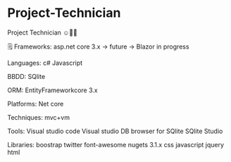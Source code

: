 # Project-Technician
Project Technician ☺️👌🏻

🗒 Frameworks:
   asp.net core 3.x -> future -> Blazor in progress

   Languages: 
   c#
   Javascript
              
   BBDD: SQlite
   
   ORM: EntityFrameworkcore 3.x
   
   Platforms: Net core
   
   Techniques: mvc+vm
   
   Tools: Visual studio code
          Visual studio
          DB browser for SQlite
          SQlite Studio
  
   Libraries: boostrap twitter
              font-awesome
              nugets 3.1.x
              css
              javascript
              jquery
              html
              
              
               
   
   


